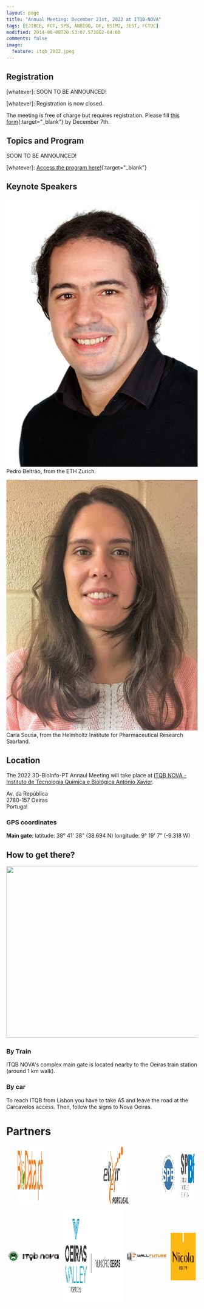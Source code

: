 ```yaml
---
layout: page
title: "Annual Meeting: December 21st, 2022 at ITQB-NOVA"
tags: [EJIBCE, FCT, SPB, ANBIOQ, DF, BSIM2, JEST, FCTUC]
modified: 2014-08-08T20:53:07.573882-04:00
comments: false
image:
  feature: itqb_2022.jpeg
---
```


## Registration

[whatever]: SOON TO BE ANNOUNCED!

[whatever]: Registration is now closed.

The meeting is free of charge but requires registration. Please fill [this form](https://docs.google.com/forms/d/e/1FAIpQLSfEqN6Jy_cmgnFF7bDBn0GB0o-INR8m25LM2GqUGiKHqPfNxQ/viewform?usp=sf_link){:target="_blank"} by December 7th.

## Topics and Program

SOON TO BE ANNOUNCED!

[whatever]: [Access the program here!](/images/Program_workshop_2022.pdf){:target="_blank"}

## Keynote Speakers

![Pedro Beltrão](/annual_meeting/PBeltrao.png)
Pedro Beltrão, from the ETH Zurich.

![Carla Sousa](/annual_meeting/CSousa.png)
Carla Sousa, from the Helmholtz Institute for Pharmaceutical Research Saarland.

## Location

The 2022 3D-BioInfo-PT Annaul Meeting will take place at [ITQB NOVA - Instituto de Tecnologia Química e Biológica António Xavier](https://www.itqb.unl.pt/).

Av. da República  
2780-157 Oeiras  
Portugal

### GPS coordinates

<b>Main gate</b>:
latitude: 38° 41' 38" (38.694 N) 
longitude: 9° 19' 7" (-9.318 W) 

## How to get there?

<img src="https://www.itqb.unl.pt/contacts/mapa.jpg" width="600" height="450" style="border:0;">

### By Train
ITQB NOVA's complex main gate is located nearby to the Oeiras train station (around 1 km walk). 

### By car
To reach ITQB from Lisbon you have to take A5 and leave the road at the Carcavelos access. Then, follow the signs to Nova Oeiras.

# Partners

<div style="display:flex;align-items:center;justify-content:center;">
  <div style="padding:5px;margin-left: 25px;margin-right: auto;display: flex;">
    <a href="https://www.biodata.pt/" target="_blank"><img src="/images/BioData.png" alt="BioData.pt" width="200" height="150"></a>
  </div>
  <div style="padding: 5px;display: flex;margin-right: auto;margin-left: 150px;">
    <a href="https://elixir-europe.org/about-us/who-we-are/nodes/portugal" target="_blank"><img src="/images/elixir_portugal.png" alt="Elixir Portugal" width="200" height="150"></a>
  </div>
  <div style="padding: 5px;padding-left: 5px;display: flex;margin-left: auto;margin-right: auto;padding-left: 80px;">
    <a href="https://www.spb.pt/" target="_blank"><img src="/images/spb.jpg" alt="Sociedade Portuguesa de Bioquímica" width="125" height="125"></a>
  </div>
  <div style="padding: 5px;display: flex;margin-left: auto;margin-right: 0;">
    <a href="https://www.spbf.pt/" target="_blank"><img src="/images/spbf.png" alt="Sociedade Portuguesa de Biofísica" width="125" height="125"></a>
  </div>
</div>

<div style="display:flex;align-items:center;justify-content:center;">
  <div style="padding: 5px;display: flex;margin-left: 0;margin-right: auto;">
    <a href="https://www.itqb.unl.pt/" target="_blank"><img src="/images/itqb_nova.png" alt="ITQB NOVA" width="250"></a>
  </div>
  <div style="padding: 5px;display: flex;margin-left: auto;margin-right: auto;">
    <a href="https://www.oeiras.pt/" target="_blank"><img src="/images/CM_Oeiras.jpg" alt="Câmara Municipal de Oeiras" width="300" height="250"></a>
  </div>
  <div style="padding: 5px;display: flex;margin-left: auto;margin-right: auto;">
    <a href="https://www.wallfuture.com/" target="_blank"><img src="/images/wall_future.png" alt="Wall Future" width="200"></a>
  </div>
  <div style="padding: 5px;display: flex;margin-left: auto;margin-right: 0;">
    <a href="https://nicola.pt/" target="_blank"><img src="/images/logo_nicola.jpg" alt="Nicola Cafés" width="125" height="125"></a>
  </div>  
</div>
